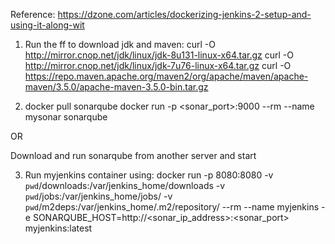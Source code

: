 Reference: https://dzone.com/articles/dockerizing-jenkins-2-setup-and-using-it-along-wit

1. Run the ff to download jdk and maven:
curl -O http://mirror.cnop.net/jdk/linux/jdk-8u131-linux-x64.tar.gz
curl -O http://mirror.cnop.net/jdk/linux/jdk-7u76-linux-x64.tar.gz
curl -O https://repo.maven.apache.org/maven2/org/apache/maven/apache-maven/3.5.0/apache-maven-3.5.0-bin.tar.gz

2. docker pull sonarqube
docker run -p <sonar_port>:9000 --rm --name mysonar sonarqube

OR

Download and run sonarqube from another server and start

3. Run myjenkins container using:
docker run -p 8080:8080  -v `pwd`/downloads:/var/jenkins_home/downloads -v `pwd`/jobs:/var/jenkins_home/jobs/ -v `pwd`/m2deps:/var/jenkins_home/.m2/repository/ --rm --name myjenkins -e SONARQUBE_HOST=http://<sonar_ip_address>:<sonar_port> myjenkins:latest
